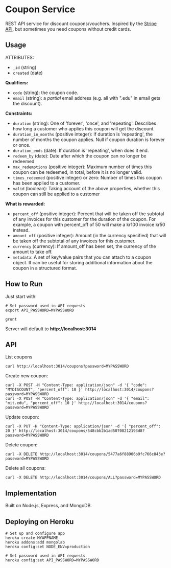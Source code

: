 # Coupon Service

REST API service for discount coupons/vouchers. Inspired by the [Stripe API](https://stripe.com/docs/api#coupons), but sometimes you need coupons without credit cards.

## Usage

ATTRIBUTES:

* `_id` (string)
* `created` (date)

**Qualifiers:**

* `code` (string): the coupon code.
* `email` (string): a _partial_ email address (e.g. all with ".edu" in email gets the discount).

**Constraints:**

* `duration` (string): One of 'forever', 'once', and 'repeating'. Describes how long a customer who applies this coupon will get the discount.
* `duration_in_months` (positive integer): If duration is 'repeating', the number of months the coupon applies. Null if coupon duration is forever or once.
* `duration_ends` (date): If duration is 'repeating', when does it end.
* `redeem_by` (date): Date after which the coupon can no longer be redeemed
* `max_redemptions` (positive integer): Maximum number of times this coupon can be redeemed, in total, before it is no longer valid.
* `times_redeemed` (positive integer) or zero: Number of times this coupon has been applied to a customer.
* `valid` (boolean): Taking account of the above properties, whether this coupon can still be applied to a customer

**What is rewarded:**

* `percent_off` (positive integer): Percent that will be taken off the subtotal of any invoices for this customer for the duration of the coupon. For example, a coupon with percent_off of 50 will make a kr100 invoice kr50 instead.
* `amount_off` (positive integer): Amount (in the currency specified) that will be taken off the subtotal of any invoices for this customer.
* `currency` (currency): If amount_off has been set, the currency of the amount to take off.
* `metadata`: A set of key/value pairs that you can attach to a coupon object. It can be useful for storing additional information about the coupon in a structured format.


## How to Run

Just start with:

	# Set password used in API requests
	export API_PASSWORD=MYPASSWORD

	grunt

Server will default to **http://localhost:3014**

## API

List coupons

	curl http://localhost:3014/coupons?password=MYPASSWORD

Create new coupon:

	curl -X POST -H "Content-Type: application/json" -d '{ "code": "MYDISCOUNT", "percent_off": 10 }' http://localhost:3014/coupons?password=MYPASSWORD
	curl -X POST -H "Content-Type: application/json" -d '{ "email": "mit.edu", "percent_off": 10 }' http://localhost:3014/coupons?password=MYPASSWORD

Update coupon:

	curl -X PUT -H "Content-Type: application/json" -d '{ "percent_off": 20 }' http://localhost:3014/coupons/548cbb2b1ad50708212193d8?password=MYPASSWORD

Delete coupon:

	curl -X DELETE http://localhost:3014/coupons/5477a6f88906b9fc766c843e?password=MYPASSWORD

Delete all coupons:

	curl -X DELETE http://localhost:3014/coupons/ALL?password=MYPASSWORD

## Implementation

Built on Node.js, Express, and MongoDB.

## Deploying on Heroku

	# Set up and configure app
	heroku create MYAPPNAME
	heroku addons:add mongolab
	heroku config:set NODE_ENV=production

	# Set password used in API requests
	heroku config:set API_PASSWORD=MYPASSWORD
